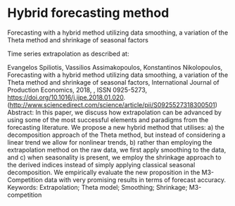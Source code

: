 # Hybrid forecasting method

Forecasting with a hybrid method utilizing data smoothing, a variation of the Theta method and shrinkage of seasonal factors

Time series extrapolation as described at:

Evangelos Spiliotis, Vassilios Assimakopoulos, Konstantinos Nikolopoulos,
Forecasting with a hybrid method utilizing data smoothing, a variation of the Theta method and shrinkage of seasonal factors,
International Journal of Production Economics,
2018,
,
ISSN 0925-5273,
https://doi.org/10.1016/j.ijpe.2018.01.020.
(http://www.sciencedirect.com/science/article/pii/S0925527318300501)
Abstract: In this paper, we discuss how extrapolation can be advanced by using some of the most successful elements and paradigms from the forecasting literature. We propose a new hybrid method that utilises: a) the decomposition approach of the Theta method, but instead of considering a linear trend we allow for nonlinear trends, b) rather than employing the extrapolation method on the raw data, we first apply smoothing to the data, and c) when seasonality is present, we employ the shrinkage approach to the derived indices instead of simply applying classical seasonal decomposition. We empirically evaluate the new proposition in the M3-Competition data with very promising results in terms of forecast accuracy.
Keywords: Extrapolation; Theta model; Smoothing; Shrinkage; M3-competition
